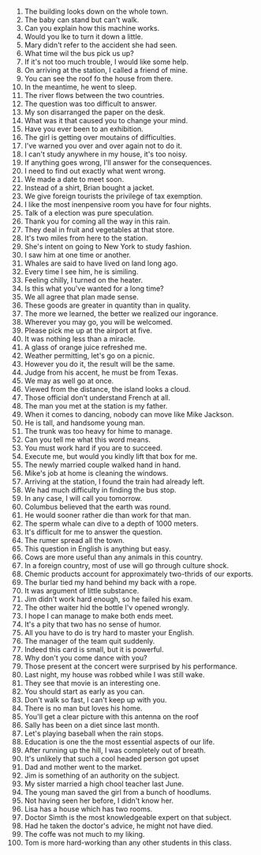 1. The building looks down on the whole town.
2. The baby can stand but can't walk.
3. Can you explain how this machine works.
4. Would you lke to turn it down a little.
5. Mary didn't refer to the accident she had seen.
6. What time wil the bus pick us up?
7. If it's not too much trouble, I would like some help.
8. On arriving at the station, I called a friend of mine.
9. You can see the roof fo the house from there.
10. In the meantime, he went to sleep.
11. The river flows between the two countries.
12. The question was too difficult to answer.
13. My son disarranged the paper on the desk.
14. What was it that caused you to change your mind.
15. Have you ever been to an exhibition.
16. The girl is getting over moutains of difficulties.
17. I've warned you over and over again not to do it.
18. I can't study anywhere in my house, it's too noisy.
19. If anything goes wrong, I'll answer for the consequences.
20. I need to find out exactly what went wrong.
21. We made a date to meet soon.
22. Instead of a shirt, Brian bought a jacket.
23. We give foreign tourists the privilege of tax exemption.
24. I like the most inenpensive room you have for four nights.
25. Talk of a election was pure speculation.
26. Thank you for coming all the way in this rain.
27. They deal in fruit and vegetables at that store.
28. It's two miles from here to the station.
29. She's intent on going to New York to study fashion.
30. I saw him at one time or another.
31. Whales are said to have lived on land long ago.
32. Every time I see him, he is similing.
33. Feeling chilly, I turned on the heater.
34. Is this what you've wanted for a long time?
35. We all agree that plan made sense.
36. These goods are greater in quantity than in quality.
37. The more we learned, the better we realized our ingorance.
38. Wherever you may go, you will be welcomed.
39. Please pick me up at the airport at five.
40. It was nothing less than a miracle.
41. A glass of orange juice refreshed me.
42. Weather permitting, let's go on a picnic.
43. However you do it, the result will be the same.
44. Judge from his accent, he must be from Texas.
45. We may as well go at once.
46. Viewed from the distance, the island looks a cloud.
47. Those official don't understand French at all.
48. The man you met at the station is my father.
49. When it comes to dancing, nobody can move like Mike Jackson.
50. He is tall, and handsome young man.
51. The trunk was too heavy for hime to manage.
52. Can you tell me what this word means.
53. You must work hard if you are to succeed.
54. Execute me, but would you kindly lift that box for me.
55. The newly married couple walked hand in hand.
56. Mike's job at home is cleaning the windows.
57. Arriving at the station, I found the train had already left.
58. We had much difficulty in finding the bus stop.
59. In any case, I will call you tomorrow.
60. Columbus believed that the earth was round.
61. He would sooner rather die than work for that man.
62. The sperm whale can dive to a depth of 1000 meters.
63. It's difficult for me to answer the question.
64. The rumer spread all the town.
65. This question in English is anything but easy.
66. Cows are more useful than any animals in this country.
67. In a foreign country, most of use will go through culture shock.
68. Chemic products account for approximately two-thrids of our exports.
69. The burlar tied my hand behind my back with a rope.
70. It was argument of little substance.
71. Jim didn't work hard enough, so he failed his exam.
72. The other waiter hid the bottle I'v opened wrongly.
73. I hope I can manage to make both ends meet.
74. It's a pity that two has no sense of humor.
75. All you have to do is try hard to master your English.
76. The manager of the team quit suddenly.
77. Indeed this card is small, but it is powerful.
78. Why don't you come dance with you?
79. Those present at the concert were surprised by his performance.
80. Last night, my house was robbed while I was still wake.
81. They see that movie is an interesting one.
82. You should start as early as you can.
83. Don't walk so fast, I can't keep up with you.
84. There is no man but loves his home.
85. You'll get a clear picture with this antenna on the roof
86. Sally has been on a diet since last month.
87. Let's playing baseball when the rain stops.
88. Education is one the the most essential aspects of our life.
89. After running up the hill, I was completely out of breath.
90. It's unlikely that such a cool headed person got upset
91. Dad and mother went to the market.
92. Jim is something of an authority on the subject.
93. My sister married a high chool teacher last June.
94. The young man saved the girl from a bunch of hoodlums.
95. Not having seen her before, I didn't know her.
96. Lisa has a house which has two rooms.
97. Doctor Simth is the most knowledgeable expert on that subject.
98. Had he taken the doctor's advice, he might not have died.
99. The coffe was not much to my liking.
100. Tom is more hard-working than any other students in this class.